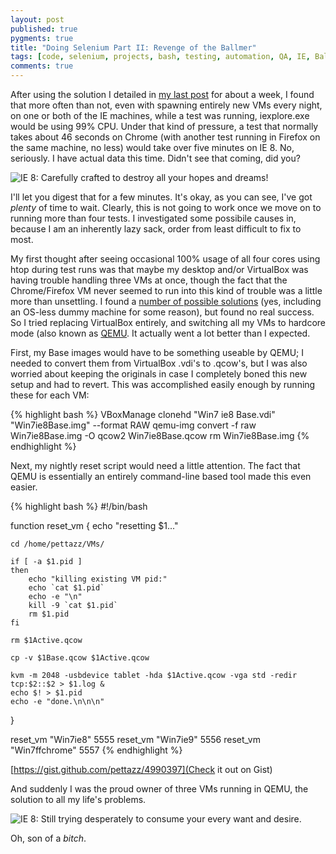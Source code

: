 ```yaml
---
layout: post
published: true
pygments: true
title: "Doing Selenium Part II: Revenge of the Ballmer"
tags: [code, selenium, projects, bash, testing, automation, QA, IE, Ballmer, VMs]
comments: true
---
```


After using the solution I detailed in [my last post](pettazz.com/2013/02/13/Showing-Internet-Explorer-Who-Its-Boss-Is/) for about a week, I found that more often than not, even with spawning entirely new VMs every night, on one or both of the IE machines, while a test was running, iexplore.exe would be using 99% CPU. Under that kind of pressure, a test that normally takes about 46 seconds on Chrome (with another test running in Firefox on the same machine, no less) would take over five minutes on IE 8. No, seriously. I have actual data this time. Didn't see that coming, did you?

![IE 8: Carefully crafted to destroy all your hopes and dreams!](http://i.imgur.com/wjMaMRL.png)


I'll let you digest that for a few minutes. It's okay, as you can see, I've got _plenty_ of time to wait. Clearly, this is not going to work once we move on to running more than four tests. I investigated some possibile causes in, because I am an inherently lazy sack, order from least difficult to fix to most. 

My first thought after seeing occasional 100% usage of all four cores using htop during test runs was that maybe my desktop and/or VirtualBox was having trouble handling three VMs at once, though the fact that the Chrome/Firefox VM never seemed to run into this kind of trouble was a little more than unsettling. I found a [number of possible solutions](http://home.icequake.net/~nemesis/blog/index.php/archives/321) (yes, including an OS-less dummy machine for some reason), but found no real success. So I tried replacing VirtualBox entirely, and switching all my VMs to hardcore mode (also known as [QEMU](http://wiki.qemu.org/Main_Page). It actually went a lot better than I expected.

First, my Base images would have to be something useable by QEMU; I needed to convert them from VirtualBox .vdi's to .qcow's, but I was also worried about keeping the originals in case I completely boned this new setup and had to revert. This was accomplished easily enough by running these for each VM:

{% highlight bash %}
VBoxManage clonehd "Win7 ie8 Base.vdi" "Win7ie8Base.img" --format RAW
qemu-img convert -f raw Win7ie8Base.img -O qcow2 Win7ie8Base.qcow
rm Win7ie8Base.img
{% endhighlight %}

Next, my nightly reset script would need a little attention. The fact that QEMU is essentially an entirely command-line based tool made this even easier.

{% highlight bash %}
#!/bin/bash
 
function reset_vm {
    echo "resetting $1..."
 
    cd /home/pettazz/VMs/
 
    if [ -a $1.pid ]
    then
        echo "killing existing VM pid:"
        echo `cat $1.pid`
        echo -e "\n"
        kill -9 `cat $1.pid`
        rm $1.pid
    fi 
 
    rm $1Active.qcow
 
    cp -v $1Base.qcow $1Active.qcow
 
    kvm -m 2048 -usbdevice tablet -hda $1Active.qcow -vga std -redir tcp:$2::$2 > $1.log &
    echo $! > $1.pid
    echo -e "done.\n\n\n"
}
 
reset_vm "Win7ie8" 5555
reset_vm "Win7ie9" 5556
reset_vm "Win7ffchrome" 5557
{% endhighlight %}

[https://gist.github.com/pettazz/4990397](Check it out on Gist)

And suddenly I was the proud owner of three VMs running in QEMU, the solution to all my life's problems. 

![IE 8: Still trying desperately to consume your every want and desire.](http://i.imgur.com/1Cx73Aw.png)

Oh, son of a _bitch_. 